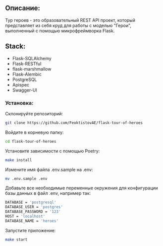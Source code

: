 ## Описание:

Тур героев - это образовательный REST API проект, который представляет из себя круд для работы с моделью "Герои", выполненный с помощью микрофреймворка Flask.

## Stack:

* Flask-SQLAlchemy
* Flask-RESTful
* flask-marshmallow
* Flask-Alembic
* PostgreSQL
* Apispec
* Swagger-UI

### Установка:

Склонируйте репозиторий:
```bash
git clone https://github.com/FeoktistovAE/flask-tour-of-heroes
```

Войдите в корневую папку:
```bash
cd flask-tour-of-heroes
```

Установите зависимости c помощью Poetry:
```bash
make install
```

Измените имя файла .env.sample на .env:
```bash
mv .env.sample .env
```

Добавьте все необходимые переменные окружения для конфигурации базы данных в файл .env, например так:
```bash
DATABASE = 'postgresql'
DATABASE_USER = 'postgres'
DATABASE_PASSWORD = '123'
HOST = 'localhost'
DATABASE_NAME = 'heroes'
```

Запустите приложение:
```bash
make start
```
